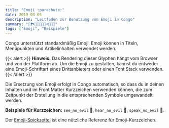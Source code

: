 ```yaml
---
title: "Emoji :parachute:"
date: 2019-03-05
description: "Leitfaden zur Benutzung von Emoji in Congo"
summary: "📖🏞️🧗🏽🐉🧙🏽‍♂️🧚🏽👸"
tags: ["Emoji", "Beispiele"]
---
```


Congo unterstützt standardmäßig Emoji. Emoji können in Titeln, Menüpunkten und Artikelinhalten verwendet werden.

{{< alert >}}
**Hinweis:** Das Rendering dieser Glyphen hängt vom Browser und von der Plattform ab. Um die Emoji zu gestalten, kannst du entweder eine Emoji-Schriftart eines Drittanbieters oder einen Font Stack verwenden.
{{< /alert >}}

Die Ersetzung von Emoji erfolgt in Congo automatisch, so dass du in deinen Inhalten und im Front Matter Kurzzeichen verwenden können, die zum Zeitpunkt der Erstellung in die entsprechenden Symbole umgewandelt werden.

**Beispiele für Kurzzeichen:** `see_no_evil` :see_no_evil:, `hear_no_evil` :hear_no_evil:, `speak_no_evil` :speak_no_evil:.

Der [Emoji-Spickzettel](http://www.emoji-cheat-sheet.com/) ist eine nützliche Referenz für Emoji-Kurzzeichen.
